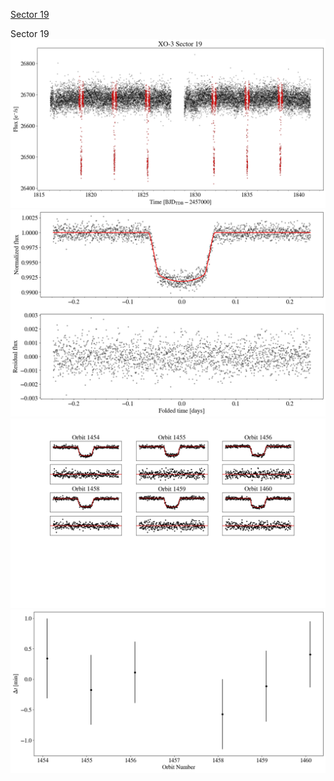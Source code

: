 [Sector 19](#sector19)

<a name = "sector19"></a>
Sector 19
![alt text](/tt/XO-3_Sector_19/XO-3_Sector_19_a_TimeSeries.png)
![alt text](/tt/XO-3_Sector_19/XO-3_Sector_19_b_FoldedLightCurve.png)
![alt text](/tt/XO-3_Sector_19/XO-3_Sector_19_b_IndividualTransitsWithFit.png)
![alt text](/tt/XO-3_Sector_19/XO-3_Sector_19_c_TimingResiduals.png)

